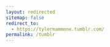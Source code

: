 ```yaml
---
layout: redirected
sitemap: false
redirect_to:
  - https://tylermammone.tumblr.com/
permalink: /tumblr
---
```

